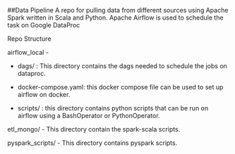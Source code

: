 ##Data Pipeline
A repo for pulling data from different sources using Apache Spark written in Scala and Python. Apache Airflow is used to schedule the task on Google DataProc


Repo Structure

airflow_local - 
- dags/ : This directory contains the dags needed to schedule the jobs on dataproc. 

- docker-compose.yaml: this docker compose file can be used to set up airflow on docker.

- scripts/ : this directory contains python scripts that can be run on airflow using a BashOperator or PythonOperator.

etl_mongo/ - 
This directory contain the spark-scala scripts.

pyspark_scripts/ - 
This directory contains pyspark scripts.
